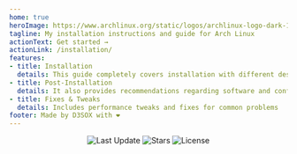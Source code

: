 ```yaml
---
home: true
heroImage: https://www.archlinux.org/static/logos/archlinux-logo-dark-1200dpi.b42bd35d5916.png
tagline: My installation instructions and guide for Arch Linux
actionText: Get started →
actionLink: /installation/
features:
- title: Installation
  details: This guide completely covers installation with different desktop environments on BIOS and UEFI
- title: Post-Installation
  details: It also provides recommendations regarding software and configuration
- title: Fixes & Tweaks
  details: Includes performance tweaks and fixes for common problems
footer: Made by D3SOX with ❤️
---
```


<div align="center">
    <img src="https://img.shields.io/github/last-commit/D3SOX/arch-guide.svg?style=for-the-badge&label=Last%20update" alt="Last Update" />
    <img src="https://img.shields.io/github/stars/D3SOX/arch-guide?style=for-the-badge" alt="Stars">
    <img src="https://img.shields.io/github/license/D3SOX/arch-guide?style=for-the-badge" alt="License">
</div>
